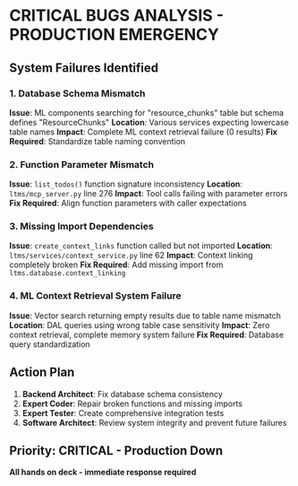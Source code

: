 # CRITICAL BUGS ANALYSIS - PRODUCTION EMERGENCY

## System Failures Identified

### 1. Database Schema Mismatch
**Issue**: ML components searching for "resource_chunks" table but schema defines "ResourceChunks"
**Location**: Various services expecting lowercase table names
**Impact**: Complete ML context retrieval failure (0 results)
**Fix Required**: Standardize table naming convention

### 2. Function Parameter Mismatch  
**Issue**: `list_todos()` function signature inconsistency
**Location**: `ltms/mcp_server.py` line 276
**Impact**: Tool calls failing with parameter errors
**Fix Required**: Align function parameters with caller expectations

### 3. Missing Import Dependencies
**Issue**: `create_context_links` function called but not imported
**Location**: `ltms/services/context_service.py` line 62
**Impact**: Context linking completely broken
**Fix Required**: Add missing import from `ltms.database.context_linking`

### 4. ML Context Retrieval System Failure
**Issue**: Vector search returning empty results due to table name mismatch
**Location**: DAL queries using wrong table case sensitivity
**Impact**: Zero context retrieval, complete memory system failure
**Fix Required**: Database query standardization

## Action Plan

1. **Backend Architect**: Fix database schema consistency 
2. **Expert Coder**: Repair broken functions and missing imports
3. **Expert Tester**: Create comprehensive integration tests
4. **Software Architect**: Review system integrity and prevent future failures

## Priority: CRITICAL - Production Down
**All hands on deck - immediate response required**